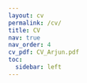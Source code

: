 ```yaml
---
layout: cv
permalink: /cv/
title: CV
nav: true
nav_order: 4
cv_pdf: CV_Arjun.pdf
toc:
  sidebar: left
---
```

